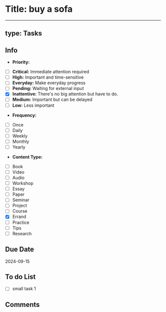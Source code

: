 # Title: buy a sofa
---
type: Tasks
---

## Info
* **Priority:**
 -  [ ] **Critical:** Immediate attention required 
 -  [ ] **High:** Important and time-sensitive 
 -  [ ] **Everyday:** Make everyday progress
 -  [ ] **Pending:** Waiting for external input
 -  [x] **Inattentive:** There's no big attention but have to do.
 -  [ ] **Medium:** Important but can be delayed 
 -  [ ] **Low:** Less important 
* **Frequency:**
 -  [ ] Once
 -  [ ] Daily
 -  [ ] Weekly
 -  [ ] Monthly
 -  [ ] Yearly
* **Content Type:**
 -  [ ] Book
 - [ ] Video
 - [ ] Audio
 - [ ] Workshop
 - [ ] Essay
 - [ ] Paper
 - [ ] Seminar
 -  [ ] Project
 -  [ ] Course
 -  [x] Errand
 -  [ ] Practice
 - [ ] Tips
 - [ ] Research
## Due Date
2024-09-15
## To do List
 - [ ] small task 1
## Comments
